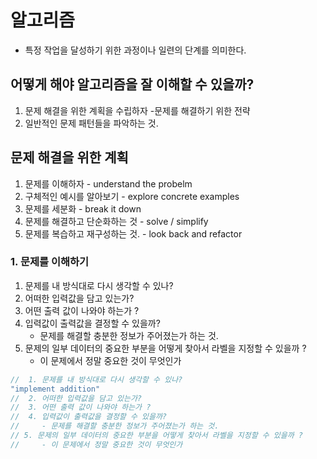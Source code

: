 # 알고리즘 
- 특정 작업을 달성하기 위한 과정이나 일련의 단계를 의미한다. 


## 어떻게 해야 알고리즘을 잘 이해할 수 있을까?
1. 문제 해결을 위한 계획을 수립하자
    -문제를 해결하기 위한 전략  
2. 일반적인 문제 패턴들을 파악하는 것.


## 문제 해결을 위한 계획
1. 문제를 이해하자 - understand the probelm
2. 구체적인 예시를 알아보기 - explore concrete examples 
3. 문제를 세분화 - break it down 
4. 문제를 해결하고 단순화하는 것 - solve / simplify
5. 문제를 복습하고 재구성하는 것. - look back and refactor 

### 1. 문제를 이해하기
 1. 문제를 내 방식대로 다시 생각할 수 있나?
 2. 어떠한 입력값을 담고 있는가? 
 3. 어떤 출력 값이 나와야 하는가 ? 
 4. 입력값이 출력값을 결정할 수 있을까? 
    - 문제를 해결할 충분한 정보가 주어졌는가 하는 것. 
5. 문제의 일부 데이터의 중요한 부분을 어떻게 찾아서 라벨을 지정할 수 있을까 ? 
    - 이 문제에서 정말 중요한 것이 무엇인가 


``` javascript
//  1. 문제를 내 방식대로 다시 생각할 수 있나?
"implement addition"
//  2. 어떠한 입력값을 담고 있는가? 
//  3. 어떤 출력 값이 나와야 하는가 ? 
//  4. 입력값이 출력값을 결정할 수 있을까? 
//     - 문제를 해결할 충분한 정보가 주어졌는가 하는 것. 
// 5. 문제의 일부 데이터의 중요한 부분을 어떻게 찾아서 라벨을 지정할 수 있을까 ? 
//     - 이 문제에서 정말 중요한 것이 무엇인가 
```